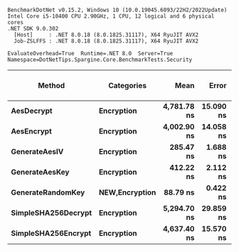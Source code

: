 ```

BenchmarkDotNet v0.15.2, Windows 10 (10.0.19045.6093/22H2/2022Update)
Intel Core i5-10400 CPU 2.90GHz, 1 CPU, 12 logical and 6 physical cores
.NET SDK 9.0.302
  [Host]     : .NET 8.0.18 (8.0.1825.31117), X64 RyuJIT AVX2
  Job-ZSLFFS : .NET 8.0.18 (8.0.1825.31117), X64 RyuJIT AVX2

EvaluateOverhead=True  Runtime=.NET 8.0  Server=True  
Namespace=DotNetTips.Spargine.Core.BenchmarkTests.Security  

```
| Method              | Categories         | Mean        | Error     | StdDev    | StdErr   | Min         | Q1          | Median      | Q3          | Max         | Op/s         | CI99.9% Margin | Iterations | Kurtosis | MValue | Skewness | Rank | LogicalGroup | Baseline | Exceptions | Completed Work Items | Lock Contentions | Gen0   | Code Size | Gen1   | Allocated |
|-------------------- |------------------- |------------:|----------:|----------:|---------:|------------:|------------:|------------:|------------:|------------:|-------------:|---------------:|-----------:|---------:|-------:|---------:|-----:|------------- |--------- |-----------:|---------------------:|-----------------:|-------:|----------:|-------:|----------:|
| **AesDecrypt**          | **Encryption**         | **4,781.78 ns** | **15.090 ns** | **12.601 ns** | **3.495 ns** | **4,760.84 ns** | **4,776.99 ns** | **4,781.00 ns** | **4,788.59 ns** | **4,810.23 ns** |    **209,127.1** |       **4.753 ns** |      **13.00** |    **2.962** |  **2.000** |   **0.3856** |    **6** | *****            | **No**       |          **-** |                    **-** |                **-** | **0.1526** |        **NA** | **0.0076** |   **14080 B** |
| **AesEncrypt**          | **Encryption**         | **4,002.90 ns** | **14.058 ns** | **12.462 ns** | **3.331 ns** | **3,978.53 ns** | **3,995.58 ns** | **4,003.41 ns** | **4,010.36 ns** | **4,023.91 ns** |    **249,818.7** |       **5.335 ns** |      **14.00** |    **2.079** |  **2.000** |  **-0.1411** |    **4** | *****            | **No**       |          **-** |                    **-** |                **-** | **0.1373** |        **NA** | **0.0076** |   **12656 B** |
| **GenerateAesIV**       | **Encryption**         |   **285.47 ns** |  **1.688 ns** |  **1.579 ns** | **0.408 ns** |   **283.88 ns** |   **284.21 ns** |   **284.96 ns** |   **286.25 ns** |   **288.94 ns** |  **3,502,962.1** |       **7.296 ns** |      **15.00** |    **2.418** |  **2.000** |   **0.8792** |    **2** | *****            | **No**       |          **-** |                    **-** |                **-** | **0.0024** |        **NA** |      **-** |     **256 B** |
| **GenerateAesKey**      | **Encryption**         |   **412.22 ns** |  **2.112 ns** |  **1.976 ns** | **0.510 ns** |   **409.36 ns** |   **410.37 ns** |   **412.74 ns** |   **413.59 ns** |   **415.18 ns** |  **2,425,904.3** |       **7.245 ns** |      **15.00** |    **1.414** |  **2.000** |  **-0.1341** |    **3** | *****            | **No**       |          **-** |                    **-** |                **-** | **0.0038** |        **NA** |      **-** |     **368 B** |
| **GenerateRandomKey**   | ****NEW**,Encryption** |    **88.79 ns** |  **0.422 ns** |  **0.374 ns** | **0.100 ns** |    **88.28 ns** |    **88.53 ns** |    **88.71 ns** |    **89.01 ns** |    **89.44 ns** | **11,262,970.4** |       **6.950 ns** |      **14.00** |    **1.775** |  **2.000** |   **0.3654** |    **1** | *****            | **No**       |          **-** |                    **-** |                **-** | **0.0010** |     **123 B** |      **-** |      **88 B** |
| **SimpleSHA256Decrypt** | **Encryption**         | **5,294.70 ns** | **29.859 ns** | **26.469 ns** | **7.074 ns** | **5,244.51 ns** | **5,274.66 ns** | **5,297.94 ns** | **5,314.13 ns** | **5,337.33 ns** |    **188,868.1** |       **3.463 ns** |      **14.00** |    **1.942** |  **2.000** |  **-0.2491** |    **7** | *****            | **No**       |          **-** |                    **-** |                **-** | **0.1221** |     **376 B** |      **-** |   **11200 B** |
| **SimpleSHA256Encrypt** | **Encryption**         | **4,637.40 ns** | **15.570 ns** | **13.802 ns** | **3.689 ns** | **4,612.15 ns** | **4,626.44 ns** | **4,643.38 ns** | **4,648.72 ns** | **4,653.39 ns** |    **215,638.0** |       **5.156 ns** |      **14.00** |    **1.576** |  **2.000** |  **-0.4605** |    **5** | *****            | **No**       |          **-** |                    **-** |                **-** | **0.1373** |     **373 B** | **0.0076** |   **12848 B** |
